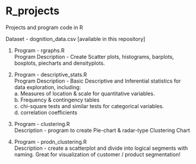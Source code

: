 # R_projects
Projects and program code in R

Dataset - dognition_data.csv [available in this repository]


1. Program - rgraphs.R <br />
Program Description - Create Scatter plots, histograms, barplots, boxplots, piecharts and densityplots.

2. Program - descriptive_stats.R <br />
Program Description - Basic Descriptive and Inferential statistics for data exploration, including:<br />
 a. Measures of location & scale for quantitative variables.<br />
 b. Frequency & contingency tables <br />
 c. chi-square tests and similar tests for categorical variables. <br />
 d. correlation coefficients <br />
       
3. Program - clustering.R <br />
Description - program to create Pie-chart & radar-type Clustering Chart

4. Program - prodn_clustering.R <br />
Description - create a scatterplot and divide into logical segments with naming. Great for visualization of customer / product segmentation!

